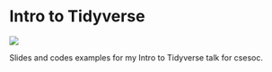 # Intro to Tidyverse

![](intro_to_tidyverse.gif)

Slides and codes examples for my Intro to Tidyverse talk for csesoc.

